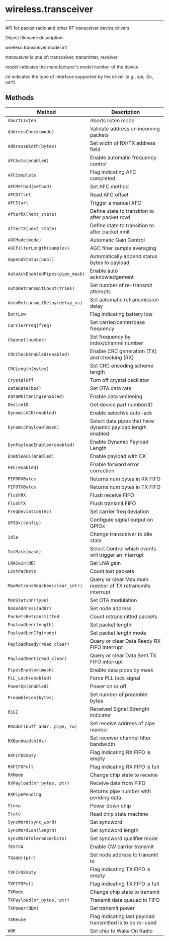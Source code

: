 # wireless.transceiver
----------------------

API for packet radio and other RF transceiver device drivers

Object filename description:

wireless.transceiver.model.int

_transceiver_ is one of: transceiver, transmitter, receiver

_model_ indicates the manufacturer's model number of the device

_int_ indicates the type of interface supported by the driver (e.g., spi, i2c, uart)

## Methods

| Method                                | Description                                                   |
| --------------------------------------|-------------------------------------------------------------- |
|`AbortListen`                          | Aborts listen mode                                            |
|`AddressCheck(mode)`                   | Validate address on incoming packets                          |
|`AddressWidth(bytes)`                  | Set width of RX/TX address field                              |
|`AFCAuto(enabled)`                     | Enable automatic frequency control                            |
|`AFCComplete`                          | Flag indicating AFC completed                                 |
|`AFCMethod(method)`                    | Set AFC method                                                |
|`AFCOffset`                            | Read AFC offset                                               |
|`AFCStart`                             | Trigger a manual AFC                                          |
|`AfterRX(next_state)`                  | Define state to transition to after packet rcvd               |
|`AfterTX(next_state)`                  | Define state to transition to after packet xmit               |
|`AGCMode(mode)`                        | Automatic Gain Control                                        |
|`AGCFilterLength(samples)`             | AGC filter sample averaging                                   |
|`AppendStatus(bool)`                   | Automatically append status bytes to payload                  |
|`AutoAckEnabledPipes(pipe_mask)`       | Enable auto acknowledgement                                   |
|`AutoRetransmitCount(tries)`           | Set number of re-transmit attempts                            |
|`AutoRetransmitDelay(delay_us)`        | Set automatic retransmission delay                            |
|`BattLow`                              | Flag indicating battery low                                   |
|`CarrierFreq(freq)`                    | Set carrier/center/base frequency                             |
|`Channel(number)`                      | Set frequency by index/channel number                         |
|`CRCCheckEnabled(enabled)`             | Enable CRC generation (TX) and checking (RX)                  |
|`CRCLength(bytes)`                     | Set CRC encoding scheme length                                |
|`CrystalOff`                           | Turn off crystal oscillator                                   |
|`DataRate(bps)`                        | Set OTA data rate                                             |
|`DataWhitening(enabled)`               | Enable data whitening                                         |
|`DeviceID`                             | Get device part number/ID                                     |
|`DynamicACK(enabled)`                  | Enable selective auto-ack                                     |
|`DynamicPayload(mask)`                 | Select data pipes that have dynamic payload length enabled    |
|`DynPayloadEnabled(enabled)`           | Enable Dynamic Payload Length                                 |
|`EnableACK(enabled)`                   | Enable payload with CK                                        |
|`FEC(enabled)`                         | Enable forward error correction                               |
|`FIFORXBytes`                          | Returns num bytes in RX FIFO                                  |
|`FIFOTXBytes`                          | Returns num bytes in TX FIFO                                  |
|`FlushRX`                              | Flush receive FIFO                                            |
|`FlushTX`                              | Flush transmit FIFO                                           |
|`FreqDeviation(Hz)`                    | Set carrier freq deviation                                    |
|`GPIOx(config)`                        | Configure signal output on GPIOx                              |
|`Idle`                                 | Change transceiver to idle state                              |
|`IntMask(mask)`                        | Select Control which events will trigger an interrupt         |
|`LNAGain(dB)`                          | Set LNA gain                                                  |
|`LostPackets`                          | Count lost packets                                            |
|`MaxRetransReached(clear_intr)`        | Query or clear Maximum number of TX retransmits interrupt     |
|`Modulation(type)`                     | Set OTA modulation                                            |
|`NodeAddress(addr)`                    | Set node address                                              |
|`PacketsRetransmitted`                 | Count retransmitted packets                                   |
|`PayloadLen(length)`                   | Set packet length                                             |
|`PayloadLenCfg(mode)`                  | Set packet length mode                                        |
|`PayloadReady(read_clear)`             | Query or clear Data Ready RX FIFO interrupt                   |
|`PayloadSent(read_clear)`              | Query or clear Data Sent TX FIFO interrupt                    |
|`PipesEnabled(mask)`                   | Enable data pipes by mask                                     |
|`PLL_Lock(enabled)`                    | Force PLL lock signal                                         |
|`PowerUp(enabled)`                     | Power on or off                                               |
|`PreambleLen(bytes)`                   | Set number of preamble bytes                                  |
|`RSSI`                                 | Received Signal Strength Indicator                            |
|`RXAddr(buff_addr, pipe, rw)`          | Set receive address of pipe number                            |
|`RXBandwidth(Hz)`                      | Set receiver channel filter bandwidth                         |
|`RXFIFOEmpty`                          | Flag indicating RX FIFO is empty                              |
|`RXFIFOFull`                           | Flag indicating RX FIFO is full                               |
|`RXMode`                               | Change chip state to receive                                  |
|`RXPayload(nr_bytes, ptr)`             | Receive data from FIFO                                        |
|`RXPipePending`                        | Returns pipe number with pending data                         |
|`Sleep`                                | Power down chip                                               |
|`State`                                | Read chip state machine                                       |
|`SyncWord(sync_word)`                  | Set syncword                                                  |
|`SyncWordLen(length)`                  | Set syncword length                                           |
|`SyncWordTolerance(bits)`              | Set syncword qualifier mode                                   |
|`TESTCW`                               | Enable CW carrier transmit                                    |
|`TXAddr(ptr)`                          | Set node address to transmit to                               |
|`TXFIFOEmpty`                          | Flag indicating TX FIFO is empty                              |
|`TXFIFOFull`                           | Flag indicating TX FIFO is full                               |
|`TXMode`                               | Change chip state to transmit                                 |
|`TXPayload(nr_bytes, ptr)`             | Transmit data queued in FIFO                                  |
|`TXPower(dBm)`                         | Set transmit power                                            |
|`TXReuse`                              | Flag indicating last payload transmitted is to be re-used     |
|`WOR`                                  | Set chip to Wake On Radio                                     |

